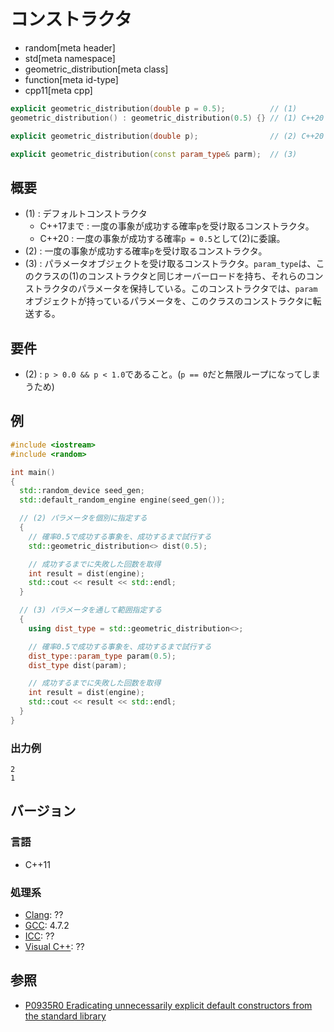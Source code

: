 # コンストラクタ
* random[meta header]
* std[meta namespace]
* geometric_distribution[meta class]
* function[meta id-type]
* cpp11[meta cpp]

```cpp
explicit geometric_distribution(double p = 0.5);          // (1)
geometric_distribution() : geometric_distribution(0.5) {} // (1) C++20

explicit geometric_distribution(double p);                // (2) C++20

explicit geometric_distribution(const param_type& parm);  // (3)
```

## 概要

- (1) : デフォルトコンストラクタ
    - C++17まで : 一度の事象が成功する確率`p`を受け取るコンストラクタ。
    - C++20 : 一度の事象が成功する確率`p = 0.5`として(2)に委譲。
- (2) : 一度の事象が成功する確率`p`を受け取るコンストラクタ。
- (3) : パラメータオブジェクトを受け取るコンストラクタ。`param_type`は、このクラスの(1)のコンストラクタと同じオーバーロードを持ち、それらのコンストラクタのパラメータを保持している。このコンストラクタでは、`param`オブジェクトが持っているパラメータを、このクラスのコンストラクタに転送する。


## 要件
- (2) : `p > 0.0 && p < 1.0`であること。(`p == 0`だと無限ループになってしまうため)


## 例
```cpp example
#include <iostream>
#include <random>

int main()
{
  std::random_device seed_gen;
  std::default_random_engine engine(seed_gen());

  // (2) パラメータを個別に指定する
  {
    // 確率0.5で成功する事象を、成功するまで試行する
    std::geometric_distribution<> dist(0.5);

    // 成功するまでに失敗した回数を取得
    int result = dist(engine);
    std::cout << result << std::endl;
  }

  // (3) パラメータを通して範囲指定する
  {
    using dist_type = std::geometric_distribution<>;

    // 確率0.5で成功する事象を、成功するまで試行する
    dist_type::param_type param(0.5);
    dist_type dist(param);

    // 成功するまでに失敗した回数を取得
    int result = dist(engine);
    std::cout << result << std::endl;
  }
}
```

### 出力例
```
2
1
```

## バージョン
### 言語
- C++11

### 処理系
- [Clang](/implementation.md#clang): ??
- [GCC](/implementation.md#gcc): 4.7.2
- [ICC](/implementation.md#icc): ??
- [Visual C++](/implementation.md#visual_cpp): ??


## 参照

- [P0935R0 Eradicating unnecessarily explicit default constructors from the standard library](http://www.open-std.org/jtc1/sc22/wg21/docs/papers/2018/p0935r0.html)